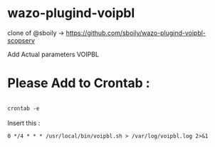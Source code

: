 # wazo-plugind-voipbl
clone of @sboily -> https://github.com/sboily/wazo-plugind-voipbl-scopserv

Add Actual parameters VOIPBL

# Please Add to Crontab :
<code>
crontab -e
</code>

<br>
Insert this :<br>
<code>
0 */4 * * * /usr/local/bin/voipbl.sh > /var/log/voipbl.log 2>&1 
</code>
